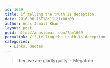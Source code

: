 ```yaml
---
id: 1669
title: If telling the truth is deception,
date: 2016-06-16T18:11:21+00:00
author: Anas Ismail Khan
layout: post
guid: http://anasismail.com/?p=1669
permalink: /if-telling-the-truth-is-deception
categories:
  - Links, Quotes
---
```

> then we are gladly guilty. &#8211; Megatron